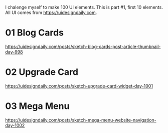 I chalenge myself to make 100 UI elements.
This is part #1, first 10 elements.
All UI comes from https://uidesigndaily.com.

# 01 Blog Cards
https://uidesigndaily.com/posts/sketch-blog-cards-post-article-thumbnail-day-998

# 02 Upgrade Card
https://uidesigndaily.com/posts/sketch-upgrade-card-widget-day-1001

# 03 Mega Menu
https://uidesigndaily.com/posts/sketch-mega-menu-website-navigation-day-1002